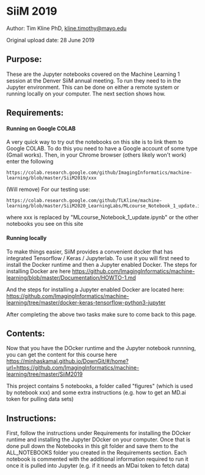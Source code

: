 # SiiM 2019

Author: Tim Kline PhD, kline.timothy@mayo.edu

Original upload date: 28 June 2019

Purpose:
--
These are the Jupyter notebooks covered on the Machine Learning 1 session at the Denver SiiM annual meeting. To run they  need to in the Jupyter environment. This can be done on either a remote system or running locally on your computer. The next section shows how. 

Requirements:
--
#### Running on Google COLAB
A very quick way to try out the notebooks on this site is to link them to Google COLAB. To do this you need
to have a Google account of some type (Gmail works). Then, in your Chrome browser (others likely won't work)
enter the following
```
https://colab.research.google.com/github/ImagingInformatics/machine-learning/blob/master/SiiM2019/xxx 
```

(Will remove) For our testing use:
```angular2
https://colab.research.google.com/github/TLKline/machine-learning/blob/master/SiiM2020_LearningLabs/MLcourse_Notebook_1_update.ipynb
```

where xxx is replaced by "MLcourse_Notebook_1_update.ipynb" or the other notebooks you see on this site


#### Running locally
To make things easier, SiiM provides a convenient docker that has integrated Tensorflow / Keras / Jupyterlab. To use it you will first need to 
install the Docker runtime and then a Jupyter enabled Docker. The steps for installing Docker are here
https://github.com/ImagingInformatics/machine-learning/blob/master/Documentation/HOWTO-1.md

And the steps for installing a Jupyter enabled Docker are located here: https://github.com/ImagingInformatics/machine-learning/tree/master/docker-keras-tensorflow-python3-jupyter

After completing the above two tasks make sure to come back to this page. 

Contents:
--
Now that you have the DOcker runtime and the Jupyter notebook runnning, you can get the content for this course here
https://minhaskamal.github.io/DownGit/#/home?url=https://github.com/ImagingInformatics/machine-learning/tree/master/SiiM2019

This project contains 5 notebooks, a folder called "figures" (which is used by notebook xxx) and some extra instructions (e.g. how to get an MD.ai token for pulling data sets)

Instructions:
--
First, follow the instructions under Requirements for installing the DOcker runtime and installing the Jupyter DOcker on your computer. Once that is done pull down the Notebooks in this git folder and save them to the ALL_NOTEBOOKS folder you created in the Requirements section. 
Each notebook is commented with the additional information required to run it once it is pulled into Jupyter  (e.g. if it needs an MDai token to fetch data)




